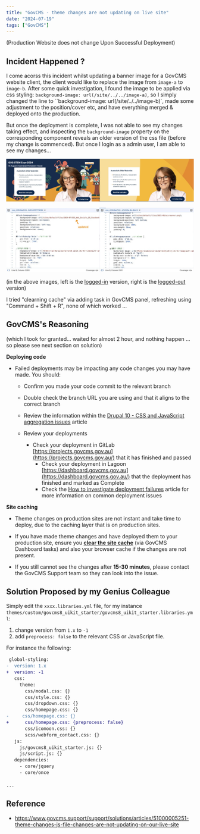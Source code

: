 ```yaml
---
title: "GovCMS - theme changes are not updating on live site"
date: "2024-07-19"
tags: ["GovCMS"]
---
```




(Production Website does not change Upon Successful Deployment)


## Incident Happened ?

I come acorss this incident whilst updating a banner image for a GovCMS website client, the client would like to replace the image from `image-a` to `image-b`. After some quick investigation, I found the image to be applied via css styling: `background-image: url(/site/../../image-a)`, so I simply changed the line to ``background-image: url(/site/../../image-b)`, made some adjustment to the position/cover etc, and have everything merged & deployed onto the production.

But once the deployment is complete, I was not able to see my changes taking effect, and inspecting the `background-image` property on the corresponding component reveals an older version of the css file (before my change is commenced). But once I login as a admin user, I am able to see my changes...

![2024-07-19T125605](2024-07-19T125605.png)

![2024-07-19T125541](2024-07-19T125541.png)

(in the above images, left is the <u>logged-in</u> version, right is the <u>logged-out</u> version)

I tried "clearning cache" via adding task in GovCMS panel, refreshing using "Command + Shift + R", none of which worked ...



## GovCMS's Reasoning

(which I took for granted... waited for almost 2 hour, and nothing happen ... so please see next section on solution)

**Deploying code**

-   Failed deployments may be impacting any code changes you may have made. You should:

    -   Confirm you made your code commit to the relevant branch

    -   Double check the branch URL you are using and that it aligns to the correct branch

    -   Review the information within the [Drupal 10 - CSS and JavaScript aggregation issues](https://www.govcms.support/support/solutions/articles/51000363726-drupal-10-css-and-javascript-aggregation-issues) article

    -   Review your deployments
        -   Check your deployment in GitLab [https://projects.govcms.gov.au](https://projects.govcms.gov.au/) that it has finished and passed
            -   Check your deployment in Lagoon [https://dashboard.govcms.gov.au](https://dashboard.govcms.gov.au/) that the deployment has finished and marked as Complete
            -   Check the [How to investigate deployment failures](https://www.govcms.support/support/solutions/articles/51000300881-how-to-investigate-deployment-failures) article for more information on common deployment issues

**Site caching**

-   Theme changes on production sites are not instant and take time to deploy, due to the caching layer that is on production sites.

-   If you have made theme changes and have deployed them to your production site, ensure you [**clear the site cache**](https://www.govcms.support/a/solutions/articles/51000004985) (via GovCMS Dashboard tasks) and also your browser cache if the changes are not present.

-   If you still cannot see the changes after **15-30 minutes**, please contact the GovCMS Support team so they can look into the issue.



## Solution Proposed by my Genius Colleague

Simply edit the `xxxx.libraries.yml` file, for my instance `themes/custom/govcms8_uikit_starter/govcms8_uikit_starter.libraries.yml`:

1.   change version from `1.x` to `-1`
2.   add `preprocess: false` to the relevant CSS or JavaScript file.



For instance the following:

```diff
 global-styling:
-  version: 1.x
+  version: -1
   css:
     theme:
       css/modal.css: {}
       css/style.css: {}
       css/dropdown.css: {}
       css/homepage.css: {}
-     css/homepage.css: {}
+      css/homepage.css: {preprocess: false}
       css/icomoon.css: {}
       scss/webform_contact.css: {}
   js:
     js/govcms8_uikit_starter.js: {}
     js/script.js: {}
   dependencies:
     - core/jquery
     - core/once

...
```






## Reference

- https://www.govcms.support/support/solutions/articles/51000005251-theme-changes-js-file-changes-are-not-updating-on-our-live-site
